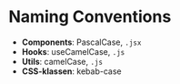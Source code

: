 # Naming Conventions

- **Components**: PascalCase, `.jsx`
- **Hooks**: useCamelCase, `.js`
- **Utils**: camelCase, `.js`
- **CSS-klassen**: kebab-case
